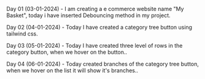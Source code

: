 Day 01 (03-01-2024) - I am creating a e commerce website name "My Basket", today i have inserted Debouncing method in my project.

Day 02 (04-01-2024) - Today I have created a category tree button using tailwind css.

Day 03 (05-01-2024) - Today I have created three level of rows in the category button, when we hover on the button..

Day 04 (06-01-2024) - Today created branches of the category tree button, when we hover on the list it will show it's branches..
